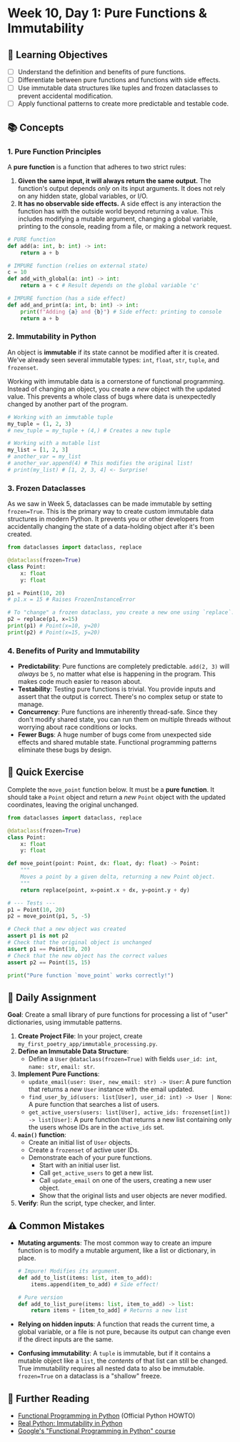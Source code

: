 # Week 10, Day 1: Pure Functions & Immutability

## 🎯 Learning Objectives

- [ ] Understand the definition and benefits of pure functions.
- [ ] Differentiate between pure functions and functions with side effects.
- [ ] Use immutable data structures like tuples and frozen dataclasses to prevent accidental modification.
- [ ] Apply functional patterns to create more predictable and testable code.

## 📚 Concepts

### 1. Pure Function Principles

A **pure function** is a function that adheres to two strict rules:

1.  **Given the same input, it will always return the same output.** The function's output depends _only_ on its input arguments. It does not rely on any hidden state, global variables, or I/O.
2.  **It has no observable side effects.** A side effect is any interaction the function has with the outside world beyond returning a value. This includes modifying a mutable argument, changing a global variable, printing to the console, reading from a file, or making a network request.

```python
# PURE function
def add(a: int, b: int) -> int:
    return a + b

# IMPURE function (relies on external state)
c = 10
def add_with_global(a: int) -> int:
    return a + c # Result depends on the global variable 'c'

# IMPURE function (has a side effect)
def add_and_print(a: int, b: int) -> int:
    print(f"Adding {a} and {b}") # Side effect: printing to console
    return a + b
```

### 2. Immutability in Python

An object is **immutable** if its state cannot be modified after it is created. We've already seen several immutable types: `int`, `float`, `str`, `tuple`, and `frozenset`.

Working with immutable data is a cornerstone of functional programming. Instead of changing an object, you create a _new_ object with the updated value. This prevents a whole class of bugs where data is unexpectedly changed by another part of the program.

```python
# Working with an immutable tuple
my_tuple = (1, 2, 3)
# new_tuple = my_tuple + (4,) # Creates a new tuple

# Working with a mutable list
my_list = [1, 2, 3]
# another_var = my_list
# another_var.append(4) # This modifies the original list!
# print(my_list) # [1, 2, 3, 4] <- Surprise!
```

### 3. Frozen Dataclasses

As we saw in Week 5, dataclasses can be made immutable by setting `frozen=True`. This is the primary way to create custom immutable data structures in modern Python. It prevents you or other developers from accidentally changing the state of a data-holding object after it's been created.

```python
from dataclasses import dataclass, replace

@dataclass(frozen=True)
class Point:
    x: float
    y: float

p1 = Point(10, 20)
# p1.x = 15 # Raises FrozenInstanceError

# To "change" a frozen dataclass, you create a new one using `replace`.
p2 = replace(p1, x=15)
print(p1) # Point(x=10, y=20)
print(p2) # Point(x=15, y=20)
```

### 4. Benefits of Purity and Immutability

- **Predictability**: Pure functions are completely predictable. `add(2, 3)` will _always_ be `5`, no matter what else is happening in the program. This makes code much easier to reason about.
- **Testability**: Testing pure functions is trivial. You provide inputs and assert that the output is correct. There's no complex setup or state to manage.
- **Concurrency**: Pure functions are inherently thread-safe. Since they don't modify shared state, you can run them on multiple threads without worrying about race conditions or locks.
- **Fewer Bugs**: A huge number of bugs come from unexpected side effects and shared mutable state. Functional programming patterns eliminate these bugs by design.

## 🔹 Quick Exercise

Complete the `move_point` function below. It must be a **pure function**. It should take a `Point` object and return a _new_ `Point` object with the updated coordinates, leaving the original unchanged.

```python
from dataclasses import dataclass, replace

@dataclass(frozen=True)
class Point:
    x: float
    y: float

def move_point(point: Point, dx: float, dy: float) -> Point:
    """
    Moves a point by a given delta, returning a new Point object.
    """
    return replace(point, x=point.x + dx, y=point.y + dy)

# --- Tests ---
p1 = Point(10, 20)
p2 = move_point(p1, 5, -5)

# Check that a new object was created
assert p1 is not p2
# Check that the original object is unchanged
assert p1 == Point(10, 20)
# Check that the new object has the correct values
assert p2 == Point(15, 15)

print("Pure function `move_point` works correctly!")
```

## 📝 Daily Assignment

**Goal**: Create a small library of pure functions for processing a list of "user" dictionaries, using immutable patterns.

1.  **Create Project File**: In your project, create `my_first_poetry_app/immutable_processing.py`.
2.  **Define an Immutable Data Structure**:
    - Define a `User` `@dataclass(frozen=True)` with fields `user_id: int`, `name: str`, `email: str`.
3.  **Implement Pure Functions**:
    - `update_email(user: User, new_email: str) -> User`: A pure function that returns a _new_ `User` instance with the email updated.
    - `find_user_by_id(users: list[User], user_id: int) -> User | None`: A pure function that searches a list of users.
    - `get_active_users(users: list[User], active_ids: frozenset[int]) -> list[User]`: A pure function that returns a new list containing only the users whose IDs are in the `active_ids` set.
4.  **`main()` function**:
    - Create an initial list of `User` objects.
    - Create a `frozenset` of active user IDs.
    - Demonstrate each of your pure functions.
      - Start with an initial user list.
      - Call `get_active_users` to get a new list.
      - Call `update_email` on one of the users, creating a new user object.
      - Show that the original lists and user objects are never modified.
5.  **Verify**: Run the script, type checker, and linter.

## ⚠️ Common Mistakes

- **Mutating arguments**: The most common way to create an impure function is to modify a mutable argument, like a list or dictionary, in place.

  ```python
  # Impure! Modifies its argument.
  def add_to_list(items: list, item_to_add):
      items.append(item_to_add) # Side effect!

  # Pure version
  def add_to_list_pure(items: list, item_to_add) -> list:
      return items + [item_to_add] # Returns a new list
  ```

- **Relying on hidden inputs**: A function that reads the current time, a global variable, or a file is not pure, because its output can change even if the direct inputs are the same.
- **Confusing immutability**: A `tuple` is immutable, but if it contains a mutable object like a `list`, the _contents_ of that list can still be changed. True immutability requires all nested data to also be immutable. `frozen=True` on a dataclass is a "shallow" freeze.

## 📖 Further Reading

- [Functional Programming in Python](https://docs.python.org/3/howto/functional.html) (Official Python HOWTO)
- [Real Python: Immutability in Python](https://realpython.com/python-immutable-data-types/)
- [Google's "Functional Programming in Python" course](https://developers.google.com/edu/python/functional-programming)
